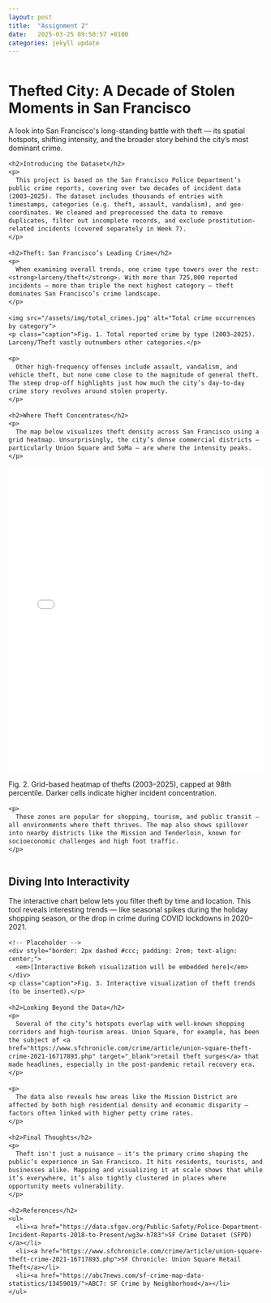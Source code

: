 ```yaml
---
layout: post
title:  "Assignment 2"
date:   2025-03-25 09:50:57 +0100
categories: jekyll update
---
```

<div class="magazine-layout">
  <!-- LEFT COLUMN -->
  <div class="column left">
    <h1>Thefted City: A Decade of Stolen Moments in San Francisco</h1>
    <p class="lede">
      A look into San Francisco's long-standing battle with theft — its spatial hotspots, shifting intensity, and the broader story behind the city’s most dominant crime.
    </p>

    <h2>Introducing the Dataset</h2>
    <p>
      This project is based on the San Francisco Police Department’s public crime reports, covering over two decades of incident data (2003–2025). The dataset includes thousands of entries with timestamps, categories (e.g. theft, assault, vandalism), and geo-coordinates. We cleaned and preprocessed the data to remove duplicates, filter out incomplete records, and exclude prostitution-related incidents (covered separately in Week 7).
    </p>

    <h2>Theft: San Francisco’s Leading Crime</h2>
    <p>
      When examining overall trends, one crime type towers over the rest: <strong>larceny/theft</strong>. With more than 725,000 reported incidents — more than triple the next highest category — theft dominates San Francisco’s crime landscape.
    </p>

    <img src="/assets/img/total_crimes.jpg" alt="Total crime occurrences by category">
    <p class="caption">Fig. 1. Total reported crime by type (2003–2025). Larceny/Theft vastly outnumbers other categories.</p>

    <p>
      Other high-frequency offenses include assault, vandalism, and vehicle theft, but none come close to the magnitude of general theft. The steep drop-off highlights just how much the city’s day-to-day crime story revolves around stolen property.
    </p>

    <h2>Where Theft Concentrates</h2>
    <p>
      The map below visualizes theft density across San Francisco using a grid heatmap. Unsurprisingly, the city’s dense commercial districts — particularly Union Square and SoMa — are where the intensity peaks.
    </p>

   <iframe src="/assets/html/theft_map.html" width="100%" height="600px" style="border:none;"></iframe>
    <p class="caption">Fig. 2. Grid-based heatmap of thefts (2003–2025), capped at 98th percentile. Darker cells indicate higher incident concentration.</p>

    <p>
      These zones are popular for shopping, tourism, and public transit — all environments where theft thrives. The map also shows spillover into nearby districts like the Mission and Tenderloin, known for socioeconomic challenges and high foot traffic.
    </p>
  </div>

  <!-- RIGHT COLUMN -->
  <div class="column right">
    <h2>Diving Into Interactivity</h2>
    <p>
      The interactive chart below lets you filter theft by time and location. This tool reveals interesting trends — like seasonal spikes during the holiday shopping season, or the drop in crime during COVID lockdowns in 2020–2021.
    </p>

    <!-- Placeholder -->
    <div style="border: 2px dashed #ccc; padding: 2rem; text-align: center;">
      <em>[Interactive Bokeh visualization will be embedded here]</em>
    </div>
    <p class="caption">Fig. 3. Interactive visualization of theft trends (to be inserted).</p>

    <h2>Looking Beyond the Data</h2>
    <p>
      Several of the city’s hotspots overlap with well-known shopping corridors and high-tourism areas. Union Square, for example, has been the subject of <a href="https://www.sfchronicle.com/crime/article/union-square-theft-crime-2021-16717893.php" target="_blank">retail theft surges</a> that made headlines, especially in the post-pandemic retail recovery era.  
    </p>

    <p>
      The data also reveals how areas like the Mission District are affected by both high residential density and economic disparity — factors often linked with higher petty crime rates.
    </p>

    <h2>Final Thoughts</h2>
    <p>
      Theft isn't just a nuisance — it's the primary crime shaping the public’s experience in San Francisco. It hits residents, tourists, and businesses alike. Mapping and visualizing it at scale shows that while it’s everywhere, it’s also tightly clustered in places where opportunity meets vulnerability.
    </p>

    <h2>References</h2>
    <ul>
      <li><a href="https://data.sfgov.org/Public-Safety/Police-Department-Incident-Reports-2018-to-Present/wg3w-h783">SF Crime Dataset (SFPD)</a></li>
      <li><a href="https://www.sfchronicle.com/crime/article/union-square-theft-crime-2021-16717893.php">SF Chronicle: Union Square Retail Theft</a></li>
      <li><a href="https://abc7news.com/sf-crime-map-data-statistics/13459019/">ABC7: SF Crime by Neighborhood</a></li>
    </ul>
  </div>
</div>